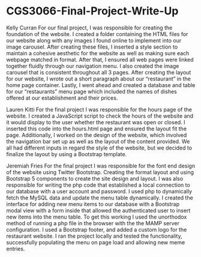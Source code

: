 # CGS3066-Final-Project-Write-Up

Kelly Curran
	For our final project, I was responsible for creating the foundation of the website. I created a folder containing the HTML files for our website along with any images I found online to implement into our image carousel. After creating these files, I inserted a style section to maintain a cohesive aesthetic for the website as well as making sure each webpage matched in format. After that, I ensured all web pages were linked together fluidly through our navigation menu. I also created the image carousel that is consistent throughout all 3 pages. After creating the layout for our website, I wrote out a short paragraph about our “restaurant” in the home page container. Lastly, I went ahead and created a database and table for our “restaurants” menu page which included the names of dishes offered at our establishment and their prices. 

Lauren Kitti
	For the final project I was responsible for the hours page of the website. I created a JavaScript script to check the hours of the website and it would display to the user whether the restaurant was open or closed. I inserted this code into the hours.html page and ensured the layout fit the page. Additionally, I worked on the design of the website, which involved the navigation bar set up as well as the layout of the content provided. We all had different inputs in regard the style of the website, but we decided to finalize the layout by using a Bootstrap template. 

Jeremiah Fries
	For the final project I was responsible for the font end design of the website using Twitter Bootstrap. Creating the format layout and using Bootstrap 5 components to create the site design and layout. I was also responsible for writing the php code that established a local connection to our database with a user account and password. I used php to dynamically fetch the MySQL data and update the menu table dynamically. I created the interface for adding new menu items to our database with a Bootstrap modal view with a form inside that allowed the authenticated user to insert new items into the menu table. To get this working I used the unorthodox method of running a php file in the browser with the the MAMP server configuration. I used a Bootstrap footer, and added a custom logo for the restaurant website. I ran the project locally and tested the functionality, successfully populating the menu on page load and allowing new meme entries. 
